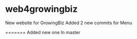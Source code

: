 # web4growingbiz
New website for GrowingBiz
Added 2 new commits for Menu

=======
Added new one
In master

